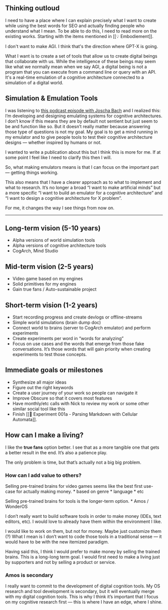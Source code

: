 
## Thinking outloud

I need to have a place where I can explain precisely what I want to create while using the best words for SEO and actually finding people who understand what I mean. To be able to do this, I need to read more on the existing works. Starting with the items mentioned in [[💡 Embodiement]].

I don't want to make AGI. I think that's the direction where GPT-X is going.

What I want is to create a set of tools that allow us to create digital beings that collaborate with us. While the intelligence of these beings may seem like what we normally mean when we say AGI, a digital being is not a program that you can execute from a command line or query with an API. It's a real-time emulation of a cognitive architecture connected to a simulation of a digital world.


## Simulation & Emulation Tools

I was listening to [this podcast episode with Joscha Bach](https://cybersecurityinside.com/episodes/camille-machine-consciousness/) and I realized this: I’m developing and designing emulating systems for cognitive architectures. I don’t know if this means they are by default not sentient but just seem to be and function like so. But it doesn’t really matter because answering those type of questions is not my goal. My goal is to get a mind running in my emulator and to give people tools to test their cognitive architecture designs — whether inspired by humans or not.

I wanted to write a publication about this but I think this is more for me. If at some point I feel like I need to clarify this then I will.

So, what making emulators means is that I can focus on the important part — getting things working.

This also means that I have a clearer approach as to what to implement and what to research. It’s no longer a broad “I want to make artificial minds” but a more specific “I want to build an emulator for a cognitive architecture” and “I want to design a cognitive architecture for X problem”.

For me, it changes the way I see things from now on.

---

## Long-term vision (5-10 years)

* Alpha versions of world simulation tools
* Alpha versions of cognitive architecture tools
* CogArch, Mind Studio

## Mid-term vision (2-5 years)

* Video game based on my engines
* Solid primitives for my engines
* Gain true fans / Auto-sustainable project

## Short-term vision (1-2 years)

* Start recording progress and create devlogs or offline-streams
* Simple world simulations (brain dump doc)
* Connect world to brains (server to CogArch emulator) and perform experiments
* Create experiments per word in “words for analyzing”
* Focus on use cases and the words that emerge from those fake conversations. It’s those words that will gain priority when creating experiments to test those concepts.

## Immediate goals or milestones

* Synthesize all major ideas
* Figure out the right keywords
* Create a user journey of your work so people can navigate it
* Improve Obscure so that it covers most features
* Have monthly/etc calls with Nick to review my work or some other similar social tool like this
* Finish [[🔬 Experiment 001a - Parsing Markdown with Cellular Automata]].

## How can I make a living?

I like the **true fans** option better. I see that as a more tangible one that gets a better result in the end. It’s also a patience play.

The only problem is time, but that’s actually not a big big problem.

### How can I add value to others?

Selling pre-trained brains for video games seems like the best first use-case for actually making money.
	* based on genre
	* language
	* etc

Selling pre-trained brains for tools is the longer-term option.
	* Amos / WonderOS

I don’t really want to build software tools in order to make money (IDEs, text editors, etc). I would love to already have them within the environment I like.

I would like to work on them, but not for money. Maybe just customize them (?)  What I mean is I don’t want to code those tools in a traditional sense — it would have to be with the new itemized paradigm.

Having said this, I think I would prefer to make money by selling the trained brains. This is a long-long term goal. I would first need to make a living just by supporters and not by selling a product or service.

### Amos is secondary

I really want to commit to the development of digital cognition tools. My OS research and tool development is secondary, but it will eventually merge with my digital cognition tools. This is why I think it’s important that I focus on my cognitive research first — this is where I have an edge, where I shine.
